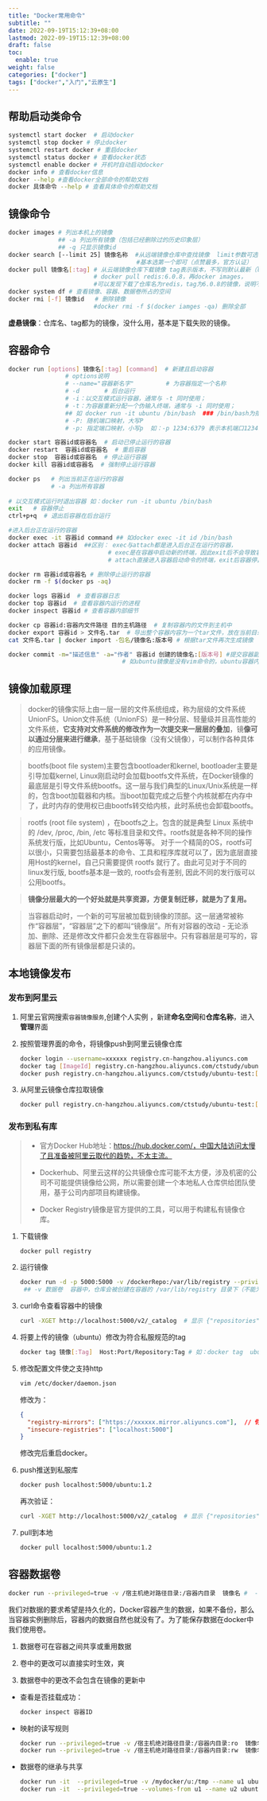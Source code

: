 ```yaml
---
title: "Docker常用命令"
subtitle: ""
date: 2022-09-19T15:12:39+08:00
lastmod: 2022-09-19T15:12:39+08:00
draft: false
toc:
  enable: true
weight: false
categories: ["docker"]
tags: ["docker","入门","云原生"]
---
```


## 帮助启动类命令

```bash
systemctl start docker  # 启动docker
systemctl stop docker # 停止docker
systemctl restart docker # 重启docker
systemctl status docker # 查看docker状态
systemctl enable docker # 开机时自动启动docker
docker info # 查看docker信息
docker --help #查看docker全部命令的帮助文档
docker 具体命令 --help # 查看具体命令的帮助文档
```

## 镜像命令

```bash
docker images # 列出本机上的镜像 
              ## -a 列出所有镜像（包括已经删除过的历史印象层）
              ## -q 只显示镜像id
docker search [--limit 25] 镜像名称  #从远端镜像仓库中查找镜像  limit参数可选，表示显示的条数（默认25）。
									#基本选第一个即可（点赞最多，官方认证）
docker pull 镜像名[:tag] # 从云端镜像仓库下载镜像 tag表示版本，不写则默认最新（latest）
						# docker pull redis:6.0.8，再docker images，
						#可以发现下载了仓库名为redis，tag为6.0.8的镜像，说明不同版本的redis镜像放置在同一个redis仓库中
docker system df # 查看镜像、容器、数据卷所占的空间
docker rmi [-f] 镜像id   # 删除镜像  
					    #docker rmi -f $(docker iamges -qa) 删除全部

```

**虚悬镜像**：仓库名、tag都为<none>的镜像，没什么用，基本是下载失败的镜像。

## 容器命令

```bash
docker run [options] 镜像名[:tag] [command]  # 新建且启动容器
				# options说明
                # --name="容器新名字"         # 为容器指定一个名称
                # -d       # 后台运行
                # -i：以交互模式运行容器，通常与 -t 同时使用；
				# -t：为容器重新分配一个伪输入终端，通常与 -i 同时使用；
				## 如 docker run -it ubuntu /bin/bash  ### /bin/bash为指定终端命令
				# -P: 随机端口映射，大写P
				# -p: 指定端口映射，小写p  如：-p 1234:6379 表示本机端口1234映射容器中的6379端口

docker start 容器id或容器名  # 启动已停止运行的容器
docker restart  容器id或容器名  # 重启容器
docker stop  容器id或容器名  # 停止运行容器
docker kill 容器id或容器名  # 强制停止运行容器

docker ps   # 列出当前正在运行的容器
			# -a 列出所有容器
			
# 以交互模式运行时退出容器 如：docker run -it ubuntu /bin/bash 
exit   # 容器停止
ctrl+p+q  # 退出后容器在后台运行

#进入后台正在运行的容器
docker exec -it 容器id command ## 如docker exec -it id /bin/bash
docker attach 容器id  ##区别： exec与attach都是进入后台正在运行的容器，
							# exec是在容器中启动新的终端，因此exit后不会导致容器停止运行，推荐使用
							# attach直接进入容器启动命令的终端，exit后容器停止运行

docker rm 容器id或容器名 # 删除停止运行的容器
docker rm -f $(docker ps -aq)

docker logs 容器id  # 查看容器日志
docker top 容器id  # 查看容器内运行的进程
docker inspect 容器id # 查看容器内部细节

docker cp 容器id:容器内文件路径 目的主机路径  # 复制容器内的文件到主机中
docker export 容器id > 文件名.tar  # 导出整个容器内容为一个tar文件，放在当前目录中
cat 文件名.tar | docker import -包名/镜像名:版本号 # 根据tar文件再次生成镜像

docker commit -m="描述信息" -a="作者" 容器id 创建的镜像名:[版本号] #提交容器副本使之成为一个新的镜像
								# 如ubuntu镜像是没有vim命令的，ubuntu容器内下载vim，再commit成一个新镜像，新镜像就有vim命令

```

## 镜像加载原理

> docker的镜像实际上由一层一层的文件系统组成，称为层级的文件系统UnionFS。Union文件系统（UnionFS）是一种分层、轻量级并且高性能的文件系统，**它支持对文件系统的修改作为一次提交来一层层的叠加**，镜**像可以通过分层来进行继承**，基于基础镜像（没有父镜像），可以制作各种具体的应用镜像。

> bootfs(boot file system)主要包含bootloader和kernel, bootloader主要是引导加载kernel, Linux刚启动时会加载bootfs文件系统，在Docker镜像的最底层是引导文件系统bootfs。这一层与我们典型的Linux/Unix系统是一样的，包含boot加载器和内核。当boot加载完成之后整个内核就都在内存中了，此时内存的使用权已由bootfs转交给内核，此时系统也会卸载bootfs。

> rootfs (root file system) ，在bootfs之上。包含的就是典型 Linux 系统中的 /dev, /proc, /bin, /etc 等标准目录和文件。rootfs就是各种不同的操作系统发行版，比如Ubuntu，Centos等等。 对于一个精简的OS，rootfs可以很小，只需要包括最基本的命令、工具和程序库就可以了，因为底层直接用Host的kernel，自己只需要提供 rootfs 就行了。由此可见对于不同的linux发行版, bootfs基本是一致的, rootfs会有差别, 因此不同的发行版可以公用bootfs。

> **镜像分层最大的一个好处就是共享资源，方便复制迁移，就是为了复用。**

> 当容器启动时，一个新的可写层被加载到镜像的顶部。这一层通常被称作“容器层”，“容器层”之下的都叫“镜像层”。所有对容器的改动 - 无论添加、删除、还是修改文件都只会发生在容器层中。只有容器层是可写的，容器层下面的所有镜像层都是只读的。



## 本地镜像发布

### 发布到阿里云

1. 阿里云官网搜索`容器镜像服务`,创建个人实例 ，新建**命名空间**和**仓库名称**，进入**管理**界面

2. 按照管理界面的命令，将镜像push到阿里云镜像仓库

   ```bash
   docker login --username=xxxxxx registry.cn-hangzhou.aliyuncs.com
   docker tag [ImageId] registry.cn-hangzhou.aliyuncs.com/ctstudy/ubuntu-test:[镜像版本号]
   docker push registry.cn-hangzhou.aliyuncs.com/ctstudy/ubuntu-test:[镜像版本号]
   ```

3. 从阿里云镜像仓库拉取镜像

   ```bash
   docker pull registry.cn-hangzhou.aliyuncs.com/ctstudy/ubuntu-test:[镜像版本号]
   ```

### 发布到私有库

> - 官方Docker Hub地址：https://hub.docker.com/，中国大陆访问太慢了且准备被阿里云取代的趋势，不太主流。
>
> - Dockerhub、阿里云这样的公共镜像仓库可能不太方便，涉及机密的公司不可能提供镜像给公网，所以需要创建一个本地私人仓库供给团队使用，基于公司内部项目构建镜像。
>
> - Docker Registry镜像是官方提供的工具，可以用于构建私有镜像仓库。

1. 下载镜像 

   ```bash
   docker pull registry
   ```

2. 运行镜像

   ```bash
   docker run -d -p 5000:5000 -v /dockerRepo:/var/lib/registry --privileged=true registry
    ## -v 数据卷  容器中，仓库会被创建在容器的 /var/lib/registry 目录下（不能为其他的目录）
   ```

3. curl命令查看容器中的镜像

   ```bash
   curl -XGET http://localhost:5000/v2/_catalog  # 显示 {"repositories":[]}
   ```

4. 将要上传的镜像（ubuntu）修改为符合私服规范的tag

   ```bash
   docker tag 镜像[:Tag]  Host:Port/Repository:Tag # 如：docker tag  ubuntu:1.2  localhost:5000/ubuntu:1.2
   ```

5. 修改配置文件使之支持http

   ```bash
   vim /etc/docker/daemon.json
   ```

   修改为：

   ```json
   {
     "registry-mirrors": ["https://xxxxxx.mirror.aliyuncs.com"],  // 你自己的阿里云镜像，不用改，别忘了加逗号
     "insecure-registries": ["localhost:5000"]
   }
   ```

   修改完后重启docker。

6. push推送到私服库

   ```bash
   docker push localhost:5000/ubuntu:1.2
   ```

   再次验证：

   ```bash
   curl -XGET http://localhost:5000/v2/_catalog  # 显示 {"repositories":[ubuntu]}
   ```

7. pull到本地

   ```bash
   docker pull localhost:5000/ubuntu:1.2
   ```

## 容器数据卷

```bash
docker run --privileged=true -v /宿主机绝对路径目录:/容器内目录  镜像名 #  --privileged=true 记得带上，否则可能权限不够
```

我们对数据的要求希望是持久化的，Docker容器产生的数据，如果不备份，那么当容器实例删除后，容器内的数据自然也就没有了。为了能保存数据在docker中我们使用卷。

1. 数据卷可在容器之间共享或重用数据

2. 卷中的更改可以直接实时生效，爽

3. 数据卷中的更改不会包含在镜像的更新中

- 查看是否挂载成功：

  ```bash
  docker inspect 容器ID
  ```

- 映射的读写规则

  ```bash
  docker run --privileged=true -v /宿主机绝对路径目录:/容器内目录:ro  镜像名  #容器内文件只读
  docker run --privileged=true -v /宿主机绝对路径目录:/容器内目录:rw  镜像名  #默认，读写都可以
  ```

- 数据卷的继承与共享

  ```bash
  docker run -it  --privileged=true -v /mydocker/u:/tmp --name u1 ubuntu  # 容器一
  docker run -it  --privileged=true --volumes-from u1 --name u2 ubuntu # 容器二，他们共享容器卷
  ```

  











